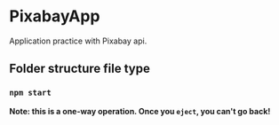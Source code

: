 # PixabayApp

Application practice with Pixabay api.

## Folder structure file type

### `npm start`

**Note: this is a one-way operation. Once you `eject`, you can't go back!**
